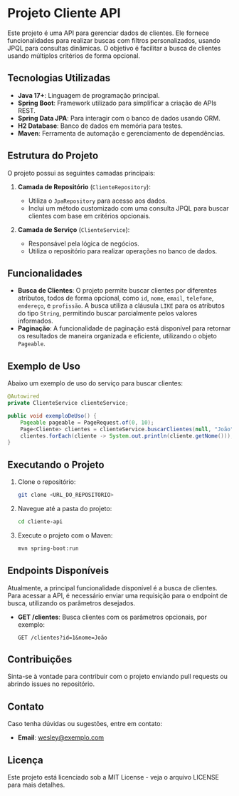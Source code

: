 # Projeto Cliente API

Este projeto é uma API para gerenciar dados de clientes. Ele fornece funcionalidades para realizar buscas com filtros personalizados, usando JPQL para consultas dinâmicas. O objetivo é facilitar a busca de clientes usando múltiplos critérios de forma opcional.

## Tecnologias Utilizadas

- **Java 17+**: Linguagem de programação principal.
- **Spring Boot**: Framework utilizado para simplificar a criação de APIs REST.
- **Spring Data JPA**: Para interagir com o banco de dados usando ORM.
- **H2 Database**: Banco de dados em memória para testes.
- **Maven**: Ferramenta de automação e gerenciamento de dependências.

## Estrutura do Projeto

O projeto possui as seguintes camadas principais:

1. **Camada de Repositório** (`ClienteRepository`):
   - Utiliza o `JpaRepository` para acesso aos dados.
   - Inclui um método customizado com uma consulta JPQL para buscar clientes com base em critérios opcionais.

2. **Camada de Serviço** (`ClienteService`):
   - Responsável pela lógica de negócios.
   - Utiliza o repositório para realizar operações no banco de dados.

## Funcionalidades

- **Busca de Clientes**: O projeto permite buscar clientes por diferentes atributos, todos de forma opcional, como `id`, `nome`, `email`, `telefone`, `endereço`, e `profissão`. A busca utiliza a cláusula `LIKE` para os atributos do tipo `String`, permitindo buscar parcialmente pelos valores informados.
- **Paginação**: A funcionalidade de paginação está disponível para retornar os resultados de maneira organizada e eficiente, utilizando o objeto `Pageable`.

## Exemplo de Uso

Abaixo um exemplo de uso do serviço para buscar clientes:

```java
@Autowired
private ClienteService clienteService;

public void exemploDeUso() {
    Pageable pageable = PageRequest.of(0, 10);
    Page<Cliente> clientes = clienteService.buscarClientes(null, "João", null, null, null, null, pageable);
    clientes.forEach(cliente -> System.out.println(cliente.getNome()));
}
```

## Executando o Projeto

1. Clone o repositório:
   ```bash
   git clone <URL_DO_REPOSITORIO>
   ```

2. Navegue até a pasta do projeto:
   ```bash
   cd cliente-api
   ```

3. Execute o projeto com o Maven:
   ```bash
   mvn spring-boot:run
   ```

## Endpoints Disponíveis

Atualmente, a principal funcionalidade disponível é a busca de clientes. Para acessar a API, é necessário enviar uma requisição para o endpoint de busca, utilizando os parâmetros desejados.

- **GET /clientes**: Busca clientes com os parâmetros opcionais, por exemplo:
  ```
  GET /clientes?id=1&nome=João
  ```

## Contribuições

Sinta-se à vontade para contribuir com o projeto enviando pull requests ou abrindo issues no repositório.

## Contato

Caso tenha dúvidas ou sugestões, entre em contato:
- **Email**: [wesley@exemplo.com](mailto:wesley@exemplo.com)

## Licença

Este projeto está licenciado sob a MIT License - veja o arquivo LICENSE para mais detalhes.
